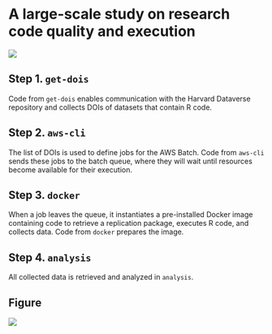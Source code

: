 # A large-scale study on research code quality and execution

![](https://img.shields.io/badge/DOI-doi%3A10.7910%2FDVN%2FUZLXSZ-orange)

## Step 1. `get-dois` 

Code from `get-dois` enables communication with the Harvard Dataverse repository and collects DOIs of datasets that contain R code.

## Step 2. `aws-cli` 

The list of DOIs is used to define jobs for the AWS Batch. Code from `aws-cli` sends these jobs to the batch queue, where they will wait until resources become available for their execution.

## Step 3. `docker` 

When a job leaves the queue, it instantiates a pre-installed Docker image containing code to retrieve a replication package, executes R code, and collects data. Code from `docker` prepares the image.

## Step 4. `analysis` 

All collected data is retrieved and analyzed in `analysis`.

## Figure

![](https://i.imgur.com/DOBB1LI.jpeg)
